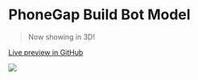 # PhoneGap Build Bot Model

> Now showing in 3D!

[Live preview in GitHub](https://github.com/phonegap/build-bot-model/blob/master/models/build-bot.stl)

![](https://raw.githubusercontent.com/phonegap/build-bot-model/master/images/build-bot-sequence.jpg)
